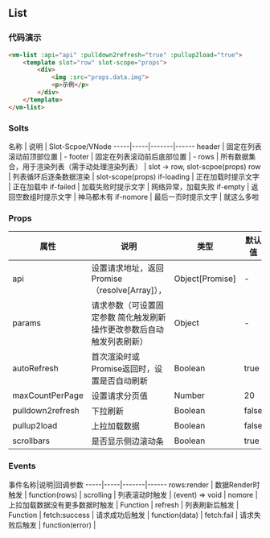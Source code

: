## List

### 代码演示

```html
<vm-list :api="api" :pulldown2refresh="true" :pullup2load="true">
    <template slot="row" slot-scope="props">
        <div>
            <img :src="props.data.img">
            <p>示例</p>
        </div>
    </template>
</vm-list>
```  

### Solts
名称 | 说明 | Slot-Scpoe/VNode
-----|-----|-------|------
header | 固定在列表滚动前顶部位置 | -
footer | 固定在列表滚动前后底部位置 | -
rows | 所有数据集合，用于渲染列表（需手动处理渲染列表） | slot -> row, slot-scpoe(props)
row | 列表循环后逐条数据渲染 | slot-scope(props)
if-loading | 正在加载时提示文字 | <loading />正在加载中
if-failed | 加载失败时提示文字 | 网络异常，加载失败
if-empty | 返回空数组时提示文字 | 神马都木有
if-nomore | 最后一页时提示文字 | 就这么多啦

### Props
属性 | 说明 | 类型 | 默认值
-----|-----|-------|------
api | 设置请求地址，返回Promise（resolve[Array]）， | Object[Promise] | -
params | 请求参数（可设置固定参数 简化触发刷新操作更改参数后自动触发列表刷新） | Object | -
autoRefresh | 首次渲染时或Promise返回时，设置是否自动刷新 | Boolean | true
maxCountPerPage | 设置请求分页值 | Number | 20
pulldown2refresh | 下拉刷新 | Boolean | false
pullup2load | 上拉加载数据 | Boolean | false
scrollbars | 是否显示侧边滚动条 | Boolean | true

### Events
事件名称|说明|回调参数
-----|-----|-------|------
rows:render | 数据Render时触发 | function(rows) |
scrolling | 列表滚动时触发 | (event) => void |
nomore | 上拉加载数据没有更多数据时触发 | Function |
refresh | 列表刷新后触发 | Function |
fetch:success | 请求成功后触发 | function(data) |
fetch:fail | 请求失败后触发 | function(error) |
